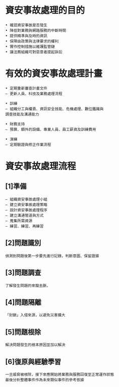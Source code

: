 # 資安事故處理的目的
```
• 確認資安事故是否發生
• 降低對業務與網路服務的中斷時間
• 提供精準與及時的資訊
• 保障由政策與法律要求的權利
• 實作控制措施以維護監管鏈
• 讓法務組織可對惡意者提起訴訟
```

# 有效的資安事故處理計畫
```
• 定期重新審查計畫文件
– 更新人員、科技及業務處理流程

• 訓練
– 組織分工與權責、資訊安全技能、危機處理、數位鑑識與
調查技能及溝通能力

• 財務支持
– 預算、額外的設備、專業人員、員工薪資及訓練費用

• 演練
– 定期驗證與修正作業流程
```

# 資安事故處理流程
## [1]準備
```
– 組織資安事故處理小組
– 建立資安事故處理策略
– 設計資安事故處理程序
– 建立溝通管道與方式
– 蒐集所需資源
– 練習、練習、再練習
```
## [2]問題識別
```
偵測到問題後第一步要先進行記錄，判斷意圖、保留證據
```
## [3]問題調查
```
了解發生問題的來龍去脈，
```
## [4]問題隔離
```
「封鎖」入侵來源，以避免災害擴大
```
## [5]問題根除
```
解決問題發生的根本原因並加以解決
```
## [6]復原與經驗學習
```
一旦威脅被根除，接下來應開始將業務與服務回復至正常運作狀態
最後分析整體事件作為未來類似事件的參考依據
```
